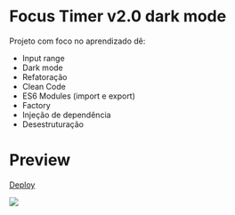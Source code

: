 # Focus Timer v2.0 dark mode

Projeto com foco no aprendizado dê:

- Input range
- Dark mode
- Refatoração
- Clean Code
- ES6 Modules (import e export)
- Factory
- Injeção de dependência
- Desestruturação

# Preview

[Deploy](https://focustimer-darkmode-lb.netlify.app/)

<img src="https://user-images.githubusercontent.com/103150670/194120088-61747437-42b0-45d9-aa06-1a5b2ba27a81.png" />
